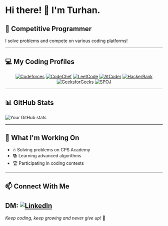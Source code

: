 # Hi there! 👋 I'm Turhan.

## 🚀 Competitive Programmer

I solve problems and compete on various coding platforms!

---

## 💻 My Coding Profiles

<div align="center">

[![Codeforces](https://img.shields.io/badge/Codeforces-445f9d?style=for-the-badge&logo=Codeforces&logoColor=white)](https://codeforces.com/profile/noob_coder_123)
[![CodeChef](https://img.shields.io/badge/CodeChef-%23964B00.svg?style=for-the-badge&logo=CodeChef&logoColor=white)](https://www.codechef.com/users/turhan_sakib_1)
[![LeetCode](https://img.shields.io/badge/LeetCode-000000?style=for-the-badge&logo=LeetCode&logoColor=#d16c06)](https://leetcode.com/u/Turhan_Sakib/)
[![AtCoder](https://img.shields.io/badge/AtCoder-000000?style=for-the-badge&logo=AtCoder&logoColor=white)](https://atcoder.jp/users/Turhan_Sakib)
[![HackerRank](https://img.shields.io/badge/-Hackerrank-2EC866?style=for-the-badge&logo=HackerRank&logoColor=white)](https://www.hackerrank.com/profile/turhansakib)
[![GeeksforGeeks](https://img.shields.io/badge/GeeksforGeeks-gray?style=for-the-badge&logo=geeksforgeeks&logoColor=35914c)](https://www.geeksforgeeks.org/user/nazmussakib340/)
[![SPOJ](https://img.shields.io/badge/SPOJ-blue?style=for-the-badge)](https://www.spoj.com/users/turhan_sakib_1/)

</div>

---

## 📊 GitHub Stats

![Your GitHub stats](https://github-readme-stats.vercel.app/api?username=TurhanSakib&show_icons=true&theme=radical)

---

## 🎯 What I'm Working On

- 🔥 Solving problems on CPS Academy
- 📚 Learning advanced algorithms
- 🏆 Participating in coding contests

---

## 📫 Connect With Me

DM: [![LinkedIn](https://img.shields.io/badge/LinkedIn-%230077B5.svg?style=for-the-badge&logo=linkedin&logoColor=white)](https://www.linkedin.com/in/turhansakib)
---

*Keep coding, keep growing and never give up!* 💪
